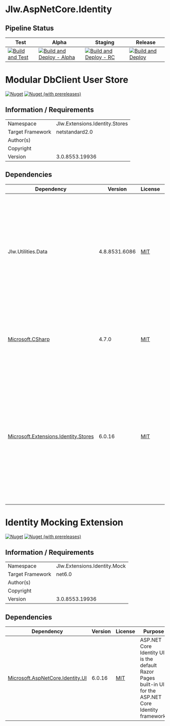 <!-- Do not edit this file directly. The README.md file is auto-generated during the build process, and any changes you make will be overwritten. If you need to make changes to this file, update the /build-scripts/templates/ReadmeTemplate.md file.  -->
<!--  -->
# Jlw.AspNetCore.Identity

## Pipeline Status

| Test | Alpha | Staging | Release |
|-----|-----|-----|-----|
| [![Build and Test](https://github.com/JasonLWalker/Jlw.AspNetCore.Identity/actions/workflows/build-test.yml/badge.svg)](https://github.com/JasonLWalker/Jlw.AspNetCore.Identity/actions/workflows/build-test.yml) | [![Build and Deploy - Alpha](https://github.com/JasonLWalker/Jlw.AspNetCore.Identity/actions/workflows/build-deploy-alpha.yml/badge.svg)](https://github.com/JasonLWalker/Jlw.AspNetCore.Identity/actions/workflows/build-deploy-alpha.yml) | [![Build and Deploy - RC](https://github.com/JasonLWalker/Jlw.AspNetCore.Identity/actions/workflows/build-deploy-rc.yml/badge.svg?branch=staging)](https://github.com/JasonLWalker/Jlw.AspNetCore.Identity/actions/workflows/build-deploy-rc.yml) |[![Build and Deploy](https://github.com/JasonLWalker/Jlw.AspNetCore.Identity/actions/workflows/build-deploy.yml/badge.svg)](https://github.com/JasonLWalker/Jlw.AspNetCore.Identity/actions/workflows/build-deploy.yml) | 


# Modular DbClient User Store
<!--  -->
[![Nuget](https://img.shields.io/nuget/v/Jlw.Extensions.Identity.Stores?label=Jlw.Extensions.Identity.Stores%20%28release%29)](https://www.nuget.org/packages/Jlw.Extensions.Identity.Stores/#versions-body-tab) [![Nuget (with prereleases)](https://img.shields.io/nuget/vpre/Jlw.Extensions.Identity.Stores?label=Jlw.Extensions.Identity.Stores%20%28preview%29)](https://www.nuget.org/packages/Jlw.Extensions.Identity.Stores/#versions-body-tab)

## Information / Requirements
|||
|-----|-----|
|Namespace|Jlw.Extensions.Identity.Stores|
|Target Framework|netstandard2.0|
|Author(s)||
|Copyright||
|Version|3.0.8553.19936|


## Dependencies

|Dependency|Version|License|Purpose|
|-----|-----|-----|-----|
|Jlw.Utilities.Data|4.8.8531.6086|[MIT](https://licenses.nuget.org/MIT)|A utility package providing static string manipulation and conversion utilities, as well as a modular database framework meant to provide a way to decouple database implementations when working with data repositories.|
|[Microsoft.CSharp](https://github.com/dotnet/corefx)|4.7.0|[MIT](https://licenses.nuget.org/MIT)|Provides support for compilation and code generation, including dynamic, using the C# language.|
|[Microsoft.Extensions.Identity.Stores](https://asp.net/)|6.0.16|[MIT](https://licenses.nuget.org/MIT)|ASP.NET Core Identity is the membership system for building ASP.NET Core web applications, including membership, login, and user data. ASP.NET Core Identity allows you to add login features to your application and makes it easy to customize data about the logged in user.|



# Identity Mocking Extension
<!--  -->
[![Nuget](https://img.shields.io/nuget/v/Jlw.Extensions.Identity.Mock?label=Jlw.Extensions.Identity.Mock%20%28release%29)](https://www.nuget.org/packages/Jlw.Extensions.Identity.Mock/#versions-body-tab) [![Nuget (with prereleases)](https://img.shields.io/nuget/vpre/Jlw.Extensions.Identity.Mock?label=Jlw.Extensions.Identity.Mock%20%28preview%29)](https://www.nuget.org/packages/Jlw.Extensions.Identity.Mock/#versions-body-tab)

## Information / Requirements
|||
|-----|-----|
|Namespace|Jlw.Extensions.Identity.Mock|
|Target Framework|net6.0|
|Author(s)||
|Copyright||
|Version|3.0.8553.19936|


## Dependencies

|Dependency|Version|License|Purpose|
|-----|-----|-----|-----|
|[Microsoft.AspNetCore.Identity.UI](https://asp.net/)|6.0.16|[MIT](https://licenses.nuget.org/MIT)|ASP.NET Core Identity UI is the default Razor Pages built-in UI for the ASP.NET Core Identity framework.|


